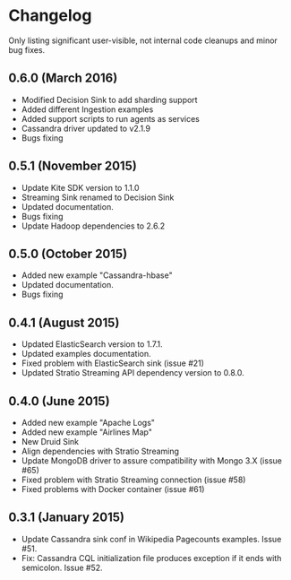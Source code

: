 # Changelog

Only listing significant user-visible, not internal code cleanups and minor bug fixes.

## 0.6.0 (March 2016)
* Modified Decision Sink to add sharding support
* Added different Ingestion examples
* Added support scripts to run agents as services
* Cassandra driver updated to v2.1.9
* Bugs fixing

## 0.5.1 (November 2015)
* Update Kite SDK version to 1.1.0
* Streaming Sink renamed to Decision Sink
* Updated documentation.
* Bugs fixing
* Update Hadoop dependencies to 2.6.2

## 0.5.0 (October 2015)

* Added new example "Cassandra-hbase"
* Updated documentation.
* Bugs fixing

## 0.4.1 (August 2015)

* Updated ElasticSearch version to 1.7.1.
* Updated examples documentation.
* Fixed problem with ElasticSearch sink (issue #21)
* Updated Stratio Streaming API dependency version to 0.8.0.

## 0.4.0 (June 2015)

* Added new example "Apache Logs"
* Added new example "Airlines Map"
* New Druid Sink
* Align dependencies with Stratio Streaming
* Update MongoDB driver to assure compatibility with Mongo 3.X (issue #65)
* Fixed problem with Stratio Streaming connection (issue #58)
* Fixed problems with Docker container (issue #61)

## 0.3.1 (January 2015)

* Update Cassandra sink conf in Wikipedia Pagecounts examples. Issue #51.
* Fix: Cassandra CQL initialization file produces exception if it ends with semicolon. Issue #52.
